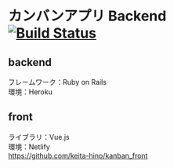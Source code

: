 # カンバンアプリ Backend [![Build Status](https://travis-ci.org/keita-hino/kanban_backend.svg?branch=master)](https://travis-ci.org/keita-hino/kanban_backend)  

## backend
フレームワーク：Ruby on Rails  
環境：Heroku  

## front
ライブラリ：Vue.js  
環境：Netlify  
https://github.com/keita-hino/kanban_front

  
